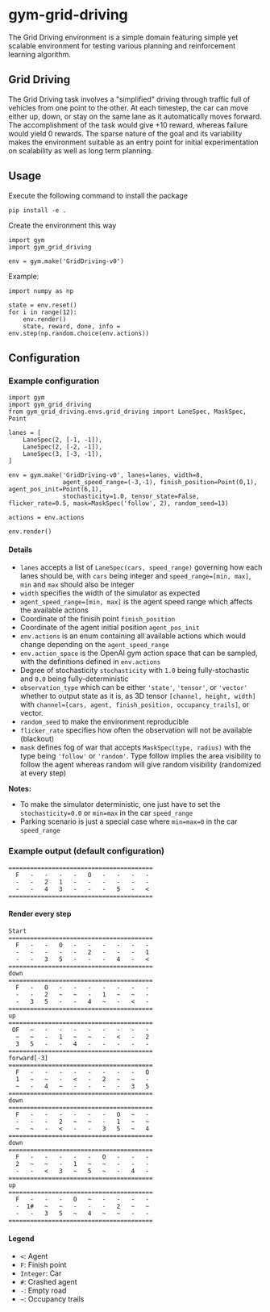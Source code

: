 # gym-grid-driving

The Grid Driving environment is a simple domain featuring simple yet scalable environment for testing various planning and reinforcement learning algorithm.

## Grid Driving

The Grid Driving task involves a "simplified" driving through traffic full of vehicles from one point to the other. At each timestep, the car can move either up, down, or stay on the same lane as it automatically moves forward. The accomplishment of the task would give +10 reward, whereas failure would yield 0 rewards. The sparse nature of the goal and its variability makes the environment suitable as an entry point for initial experimentation on scalability as well as long term planning.

## Usage

Execute the following command to install the package
```
pip install -e .
```

Create the environment this way
```
import gym
import gym_grid_driving

env = gym.make('GridDriving-v0')
```

Example:
```
import numpy as np

state = env.reset()
for i in range(12):
    env.render()
    state, reward, done, info = env.step(np.random.choice(env.actions))
```

## Configuration

### Example configuration
```
import gym
import gym_grid_driving
from gym_grid_driving.envs.grid_driving import LaneSpec, MaskSpec, Point

lanes = [
    LaneSpec(2, [-1, -1]),
    LaneSpec(2, [-2, -1]),
    LaneSpec(3, [-3, -1]),
]

env = gym.make('GridDriving-v0', lanes=lanes, width=8, 
               agent_speed_range=(-3,-1), finish_position=Point(0,1), agent_pos_init=Point(6,1),
               stochasticity=1.0, tensor_state=False, flicker_rate=0.5, mask=MaskSpec('follow', 2), random_seed=13)

actions = env.actions

env.render()
```

#### Details

* `lanes` accepts a list of `LaneSpec(cars, speed_range)` governing how each lanes should be, with `cars` being integer and `speed_range=[min, max]`, `min` and `max` should also be integer
* `width` specifies the width of the simulator as expected
* `agent_speed_range=[min, max]` is the agent speed range which affects the available actions
* Coordinate of the finisih point `finish_position` 
* Coordinate of the agent initial position `agent_pos_init`
* `env.actions` is an enum containing all available actions which would change depending on the `agent_speed_range`
* `env.action_space` is the OpenAI gym action space that can be sampled, with the definitions defined in `env.actions`
* Degree of stochasticity `stochasticity` with `1.0` being fully-stochastic and `0.0` being fully-deterministic
* `observation_type` which can be either `'state'`, `'tensor'`, or `'vector'` whether to output state as it is, as 3D tensor `[channel, height, width]` with `channel=[cars, agent, finish_position, occupancy_trails]`, or vector.
* `random_seed` to make the environment reproducible
* `flicker_rate` specifies how often the observation will not be available (blackout)
* `mask` defines fog of war that accepts `MaskSpec(type, radius)` with the type being `'follow'` or `'random'`. Type follow implies the area visibility to follow the agent whereas random will give random visibility (randomized at every step)

**Notes:** 

* To make the simulator deterministic, one just have to set the `stochasticity=0.0` or `min=max` in the car `speed_range`
* Parking scenario is just a special case where `min=max=0` in the car `speed_range`

### Example output (default configuration)
```
========================================
  F   -   -   -   -   O   -   -   -   -
  -   -   2   1   -   -   -   -   -   -
  -   -   4   3   -   -   -   5   -   <
========================================
```

#### Render every step
```
Start
========================================
  F   -   -   O   -   -   -   -   -   -
  -   -   -   -   -   2   -   -   -   1
  -   -   3   5   -   -   -   4   -   <
========================================
down
========================================
  F   -   O   -   -   -   -   -   -   -
  -   -   2   ~   ~   -   1   ~   ~   -
  -   3   5   -   -   4   ~   -   <   -
========================================
up
========================================
 OF   ~   -   -   -   -   -   -   -   -
  ~   ~   -   1   ~   ~   -   <   -   2
  3   5   -   -   4   -   -   -   -   -
========================================
forward[-3]
========================================
  F   -   -   -   -   -   -   -   -   O
  1   ~   ~   -   <   -   2   ~   ~   -
  ~   -   4   ~   -   -   -   -   3   5
========================================
down
========================================
  F   -   -   -   -   -   -   O   ~   -
  -   -   -   2   ~   ~   -   1   ~   ~
  ~   ~   -   <   -   -   3   5   ~   4
========================================
down
========================================
  F   -   -   -   -   -   O   -   -   -
  2   ~   ~   -   1   ~   ~   -   -   -
  -   -   <   3   ~   5   ~   -   4   -
========================================
up
========================================
  F   -   -   -   O   ~   -   -   -   -
  -  1#   ~   ~   -   -   -   2   ~   ~
  -   -   3   5   ~   4   ~   ~   -   -
========================================
```

#### Legend

* `<`: Agent
* `F`: Finish point
* `Integer`: Car
* `#`: Crashed agent
* `-`: Empty road
* `~`: Occupancy trails